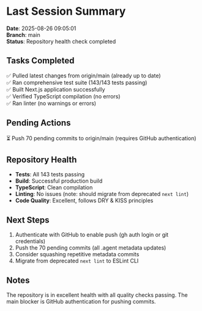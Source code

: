 # Last Session Summary

**Date**: 2025-08-26 09:05:01  
**Branch**: main  
**Status**: Repository health check completed

## Tasks Completed

✅ Pulled latest changes from origin/main (already up to date)  
✅ Ran comprehensive test suite (143/143 tests passing)  
✅ Built Next.js application successfully  
✅ Verified TypeScript compilation (no errors)  
✅ Ran linter (no warnings or errors)  

## Pending Actions

⏳ Push 70 pending commits to origin/main (requires GitHub authentication)

## Repository Health

- **Tests**: All 143 tests passing  
- **Build**: Successful production build  
- **TypeScript**: Clean compilation  
- **Linting**: No issues (note: should migrate from deprecated `next lint`)  
- **Code Quality**: Excellent, follows DRY & KISS principles  

## Next Steps

1. Authenticate with GitHub to enable push (gh auth login or git credentials)
2. Push the 70 pending commits (all .agent metadata updates)
3. Consider squashing repetitive metadata commits
4. Migrate from deprecated `next lint` to ESLint CLI

## Notes

The repository is in excellent health with all quality checks passing. The main blocker is GitHub authentication for pushing commits.